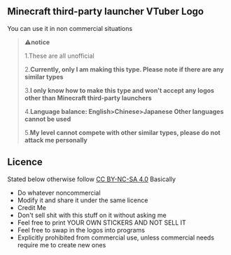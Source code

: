 ## Minecraft third-party launcher VTuber Logo
You can use it in non commercial situations

>⚠**notice**
>
>1.These are all unofficial
>
>2.**Currently, only I am making this type. Please note if there are any similar types**
>
>3.**I only know how to make this type and won't accept any logos other than Minecraft third-party launchers**
>
>4.**Language balance: English>Chinese>Japanese Other languages cannot be used**
>
>5.**My level cannot compete with other similar types, please do not attack me personally**
>

## Licence

Stated below otherwise follow [CC BY-NC-SA 4.0](./LICENSE.md)
Basically

- Do whatever noncommercial
- Modify it and share it under the same licence
- Credit Me
- Don't sell shit with this stuff on it without asking me
- Feel free to print YOUR OWN STICKERS AND NOT SELL IT
- Feel free to swap in the logos into programs
- Explicitly prohibited from commercial use, unless commercial needs require me to create new ones
